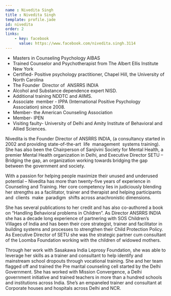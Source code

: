 ```yaml
---
name : Nivedita Singh
title : Nivedita Singh
template: profile.jade
id: nivedita
order: 2
links:
	- key: facebook 
	  value: https://www.facebook.com/nivedita.singh.3114
---
```


- Masters in Counseling Psychology AIBAS
- Trained Counselor and Psychotherapist from The Albert Ellis Institute New York
- Certified- Positive psychology practitioner, Chapel Hill, the University of North Carolina
- The ‬Founder ‬ Director of ‬ ANSRRS ‬INDIA
- Alcohol and Substance dependence expert NISD.
- Additional training NDDTC and AIIMS.
- Associate ‬ ‬member ‬- ‬IPPA (International Positive Psychology Association) since 2008.
- Member- the American Counseling Association‬‬‬‬‬‬‬‬‬‬‬‬‬‬
- Member- IPEN
- Visiting faulty- University of Delhi and Amity Institute of Behavioral and Allied Sciences.


Nivedita is the Founder Director of ANSRRS INDIA, ‬(a consultancy started in 2002 and providing
‬state-of-the-art ‬ ‬life ‬ ‬management ‬ ‬systems training). She has also been the Chairperson of
Sanjivini Society for Mental Health, a premier Mental Health organization in Delhi, ‬and Executive
Director SETU – Bridging the gap, an organization working towards bridging the gap between the
government and society.‬‬‬‬‬‬‬‬‬‬‬‬‬‬‬‬‬‬


With a passion for helping people maximize their unused and underused potential – Nivedita has
more than twenty-five years of experience in Counseling and Training. Her core competency lies in
judiciously blending her strengths as a facilitator, trainer and therapist and helping ‬‬participants ‬ and ‬
‬clients ‬ ‬make ‬ ‬paradigm ‬ ‬shifts across anachronistic dimensions.‬‬‬‬‬‬‬‬‬‬‬‬‬‬‬‬‬‬‬‬‬‬‬‬‬‬‬‬‬


She has several publications to her credit and has also co-authored a book on “Handling
Behavioral problems in Children”. As Director ANSRRS INDIA she has a decade long experience
of partnering with SOS Children’s Villages of India and has been their core strategist, trainer and
facilitator in building systems and processes to strengthen their Child Protection Policy. As
Executive Director of SETU she was the strategic partner cum consultant of the Loomba
Foundation working with the children of widowed mothers.


Through her work with Sasakawa India Leprosy Foundation, she was able to leverage her skills
as a trainer and consultant to help identify and mainstream school dropouts through vocational
training. She and her team flagged off and trained the Pre marital counseling cell started by the
Delhi Government. She has worked with Mission Convergence, a Delhi government initiative and
trained teachers in more than a hundred schools and institutions across India. She’s an
empaneled trainer and consultant at Corporate houses and hospitals across Delhi and NCR.
